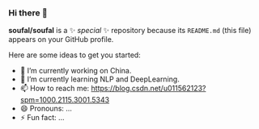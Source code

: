 ### Hi there 👋


**soufal/soufal** is a ✨ _special_ ✨ repository because its `README.md` (this file) appears on your GitHub profile.

Here are some ideas to get you started:

- 🔭 I’m currently working on China.
- 🌱 I’m currently learning NLP and DeepLearning.
- 📫 How to reach me: https://blog.csdn.net/u011562123?spm=1000.2115.3001.5343
- 😄 Pronouns: ...
- ⚡ Fun fact: ...

